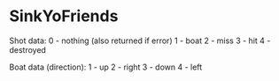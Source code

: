 # SinkYoFriends

Shot data:
  0 - nothing (also returned if error)
  1 - boat
  2 - miss
  3 - hit
  4 - destroyed

Boat data (direction):
  1 - up
  2 - right
  3 - down
  4 - left
